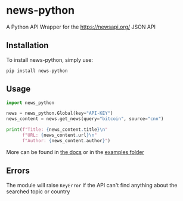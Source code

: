 # news-python

A Python API Wrapper for the https://newsapi.org/ JSON API

## Installation

To install news-python, simply use:

`pip install news-python`

## Usage

```python
import news_python

news = news_python.Global(key="API-KEY")
news_content = news.get_news(query="bitcoin", source="cnn")

print(f"Title: {news_content.title}\n"
      f"URL: {news_content.url}\n"
      f"Author: {news_content.author}")

```

More can be found in [the docs]() or in the [examples folder](https://github.com/MakufonSkifto/news-python/tree/main/examples)

## Errors

The module will raise `KeyError` if the API can't find anything about the searched topic or country